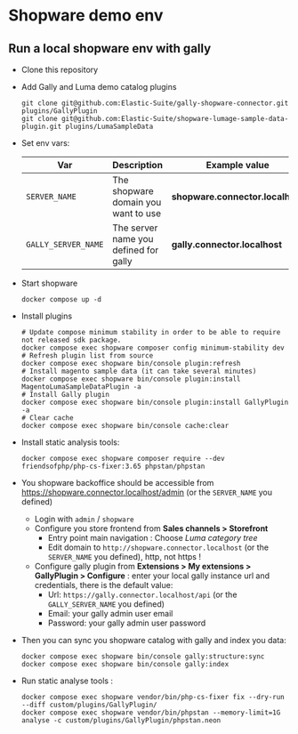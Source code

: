 # Shopware demo env

## Run a local shopware env with gally

- Clone this repository
- Add Gally and Luma demo catalog plugins 
  ```shell
  git clone git@github.com:Elastic-Suite/gally-shopware-connector.git plugins/GallyPlugin
  git clone git@github.com:Elastic-Suite/shopware-lumage-sample-data-plugin.git plugins/LumaSampleData
  ```
- Set env vars:

  | Var                 | Description                           | Example value                      |
  |---------------------|---------------------------------------|------------------------------------|
  | `SERVER_NAME`       | The shopware domain you want to use   | **shopware.connector.localhost**   |
  | `GALLY_SERVER_NAME` | The server name you defined for gally | **gally.connector.localhost**      |

- Start shopware
  ```shell
  docker compose up -d
  ```
- Install plugins
  ```shell
  # Update compose minimum stability in order to be able to require not released sdk package.
  docker compose exec shopware composer config minimum-stability dev
  # Refresh plugin list from source
  docker compose exec shopware bin/console plugin:refresh 
  # Install magento sample data (it can take several minutes)
  docker compose exec shopware bin/console plugin:install MagentoLumaSampleDataPlugin -a
  # Install Gally plugin
  docker compose exec shopware bin/console plugin:install GallyPlugin -a
  # Clear cache
  docker compose exec shopware bin/console cache:clear
  ```
- Install static analysis tools:
  ```shell
  docker compose exec shopware composer require --dev friendsofphp/php-cs-fixer:3.65 phpstan/phpstan
  ```
- You shopware backoffice should be accessible from https://shopware.connector.localhost/admin (or the `SERVER_NAME` you defined)
  - Login with `admin` / `shopware`
  - Configure you store frontend from **Sales channels > Storefront**
    - Entry point main navigation : Choose *Luma category tree*
    - Edit domain to `http://shopware.connector.localhost` (or the `SERVER_NAME` you defined), http, not https !
  - Configure gally plugin from **Extensions > My extensions > GallyPlugin > Configure** : enter your local gally instance url and credentials, there is the default value:
    - Url: `https://gally.connector.localhost/api` (or the `GALLY_SERVER_NAME` you defined)
    - Email: your gally admin user email
    - Password: your gally admin user password
  
- Then you can sync you shopware catalog with gally and index you data:
  ```shell
  docker compose exec shopware bin/console gally:structure:sync
  docker compose exec shopware bin/console gally:index  
  ```

- Run static analyse tools :
  ```shell
  docker compose exec shopware vendor/bin/php-cs-fixer fix --dry-run --diff custom/plugins/GallyPlugin/
  docker compose exec shopware vendor/bin/phpstan --memory-limit=1G analyse -c custom/plugins/GallyPlugin/phpstan.neon
  ```
